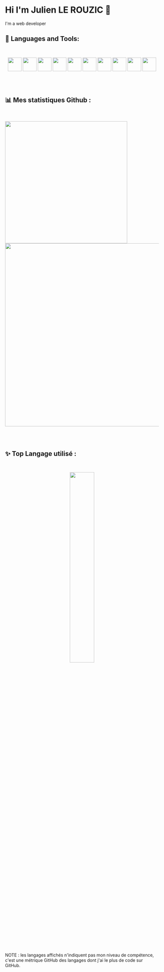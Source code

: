 # Hi I'm Julien LE ROUZIC 👋

I'm a web developer

## 🚀 Languages and Tools:
<br/>
<p align="center">
 <img style="width:45px;" src="https://cdn.jsdelivr.net/gh/devicons/devicon/icons/javascript/javascript-plain.svg" />
 <img style="width:45px;" src="https://cdn.jsdelivr.net/gh/devicons/devicon/icons/typescript/typescript-original.svg" />
 <img style="width:45px;" src="https://cdn.jsdelivr.net/gh/devicons/devicon/icons/react/react-original-wordmark.svg" />
 <img style="width:45px;" src="https://cdn.jsdelivr.net/gh/devicons/devicon/icons/nodejs/nodejs-plain.svg" />
 <img style="width:45px; color:white" src="https://cdn.jsdelivr.net/gh/devicons/devicon/icons/nextjs/nextjs-original.svg" />     
 <img style="width:45px;" src="https://cdn.jsdelivr.net/gh/devicons/devicon/icons/azure/azure-original.svg" />
 <img style="width:45px;" src="https://cdn.jsdelivr.net/gh/devicons/devicon/icons/mongodb/mongodb-original-wordmark.svg" />
 <img style="width:45px;" src="https://cdn.jsdelivr.net/gh/devicons/devicon/icons/git/git-original.svg" />   
 <img style="width:45px;" src="https://cdn.jsdelivr.net/gh/devicons/devicon/icons/vscode/vscode-original.svg" />
 <img style="width:45px;" src="https://cdn.jsdelivr.net/gh/devicons/devicon/icons/illustrator/illustrator-plain.svg" />

 
</p>
<br/>
<br/>

##  📊 Mes statistiques Github :
<br/>
<p >
  <a href="https://github.com/anuraghazra/github-readme-stats">
    <img style="width:400px"  src="https://github-readme-stats.vercel.app/api?username=lerouzicjulien&count_private=true&show_icons=true&theme=radical">
    <img style="width:600px"  src="https://activity-graph.herokuapp.com/graph?username=lerouzicjulien&theme=react-dark">
  </a>  
</p>
<br/><br/>

##  ✨ Top Langage utilisé :
<br/>
<p align="center">
 <a href="https://github.com/anuraghazra/github-readme-stats">
    <img style="width:40%;" align="center" src="https://github-readme-stats.vercel.app/api/top-langs/?username=lerouzicjulien&theme=dark&count_private=true&show_icons=true&langs_count=10&layout=compact">
  </a>
</p>

NOTE : les langages affichés n'indiquent pas mon niveau de compétence, c'est une métrique GitHub des langages dont j'ai le plus de code sur GitHub.
